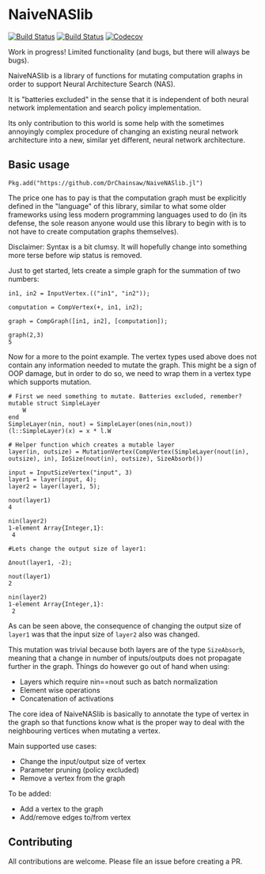 # NaiveNASlib

[![Build Status](https://travis-ci.com/DrChainsaw/NaiveNASlib.jl.svg?branch=master)](https://travis-ci.com/DrChainsaw/NaiveNASlib.jl)
[![Build Status](https://ci.appveyor.com/api/projects/status/github/DrChainsaw/NaiveNASlib.jl?svg=true)](https://ci.appveyor.com/project/DrChainsaw/NaiveNASlib-jl)
[![Codecov](https://codecov.io/gh/DrChainsaw/NaiveNASlib.jl/branch/master/graph/badge.svg)](https://codecov.io/gh/DrChainsaw/NaiveNASlib.jl)

Work in progress! Limited functionality (and bugs, but there will always be bugs).

NaiveNASlib is a library of functions for mutating computation graphs in order to support Neural Architecture Search (NAS).

It is "batteries excluded" in the sense that it is independent of both neural network implementation and search policy implementation.

Its only contribution to this world is some help with the sometimes annoyingly complex procedure of changing an existing neural network architecture into a new, similar yet different, neural network architecture.

## Basic usage

```
Pkg.add("https://github.com/DrChainsaw/NaiveNASlib.jl")
```

The price one has to pay is that the computation graph must be explicitly defined in the "language" of this library, similar to what some older frameworks using less modern programming languages used to do (in its defense, the sole reason anyone would use this library to begin with is to not have to create computation graphs themselves).

Disclaimer: Syntax is a bit clumsy. It will hopefully change into something more terse before wip status is removed.

Just to get started, lets create a simple graph for the summation of two numbers:
```
in1, in2 = InputVertex.(("in1", "in2"));

computation = CompVertex(+, in1, in2);

graph = CompGraph([in1, in2], [computation]);

graph(2,3)
5
```

Now for a more to the point example. The vertex types used above does not contain any information needed to mutate the graph. This might be a sign of OOP damage, but in order to do so, we need to wrap them in a vertex type which supports mutation.

```
# First we need something to mutate. Batteries excluded, remember?
mutable struct SimpleLayer
    W
end
SimpleLayer(nin, nout) = SimpleLayer(ones(nin,nout))
(l::SimpleLayer)(x) = x * l.W

# Helper function which creates a mutable layer
layer(in, outsize) = MutationVertex(CompVertex(SimpleLayer(nout(in), outsize), in), IoSize(nout(in), outsize), SizeAbsorb())

input = InputSizeVertex("input", 3)
layer1 = layer(input, 4);
layer2 = layer(layer1, 5);

nout(layer1)
4

nin(layer2)
1-element Array{Integer,1}:
 4

#Lets change the output size of layer1:

Δnout(layer1, -2);

nout(layer1)
2

nin(layer2)
1-element Array{Integer,1}:
 2
```
As can be seen above, the consequence of changing the output size of ```layer1``` was that the input size of ```layer2``` also was changed.

This mutation was trivial because both layers are of the type ```SizeAbsorb```, meaning that a change in number of inputs/outputs does not propagate further in the graph. Things do however go out of hand when using:

* Layers which require nin==nout such as batch normalization
* Element wise operations
* Concatenation of activations  

The core idea of NaiveNASlib is basically to annotate the type of vertex in the graph so that functions know what is the proper way to deal with the neighbouring vertices when mutating a vertex.

Main supported use cases:
* Change the input/output size of vertex
* Parameter pruning (policy excluded)
* Remove a vertex from the graph

To be added:
* Add a vertex to the graph
* Add/remove edges to/from vertex

## Contributing

All contributions are welcome. Please file an issue before creating a PR.
